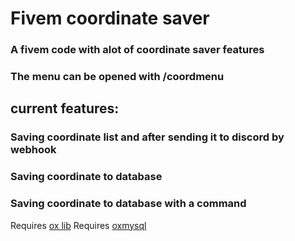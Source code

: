 <h1>Fivem coordinate saver</h1>
<h3>A fivem code with alot of coordinate saver features</h3>
<h3>The menu can be opened with /coordmenu</h3>
<h2>current features:</h2>
<h3>Saving coordinate list and after sending it to discord by webhook</h3>
<h3>Saving coordinate to database</h3>
<h3>Saving coordinate to database with a command</h3>

Requires <a href="https://github.com/overextended/ox_lib">ox lib</a>
Requires <a href="https://github.com/overextended/oxmysql">oxmysql</a>


